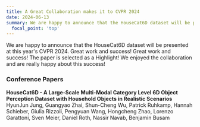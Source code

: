 ```yaml
---
title: A Great Collaboration makes it to CVPR 2024
date: 2024-06-13
summary: We are happy to announce that the HouseCat6D dataset will be presented at CVPR 2024. Great work and success!
  focal_point: 'top'
---
```


We are happy to announce that the HouseCat6D dataset will be presented at this year's CVPR 2024. Great work and success! 
Great work and success! The paper is selected as a Highlight! We enjoyed the collaboration and are really happy about this success!

### Conference Papers
**HouseCat6D - A Large-Scale Multi-Modal Category Level 6D Object Perception Dataset with Household Objects in Realistic Scenarios**
HyunJun Jung, Guangyao Zhai, Shun-Cheng Wu, Patrick Ruhkamp, Hannah Schieber, Giulia Rizzoli, Pengyuan Wang, Hongcheng Zhao, Lorenzo Garattoni, Sven Meier, Daniel Roth, Nassir Navab, Benjamin Busam



